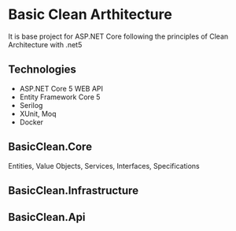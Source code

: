 # Basic Clean Arthitecture
It is base project for ASP.NET Core following the principles of Clean Architecture with .net5
## Technologies
* ASP.NET Core 5 WEB API
* Entity Framework Core 5
* Serilog
* XUnit,  Moq
* Docker
## BasicClean.Core
Entities,
Value Objects,
Services,
Interfaces,
Specifications
## BasicClean.Infrastructure
## BasicClean.Api
